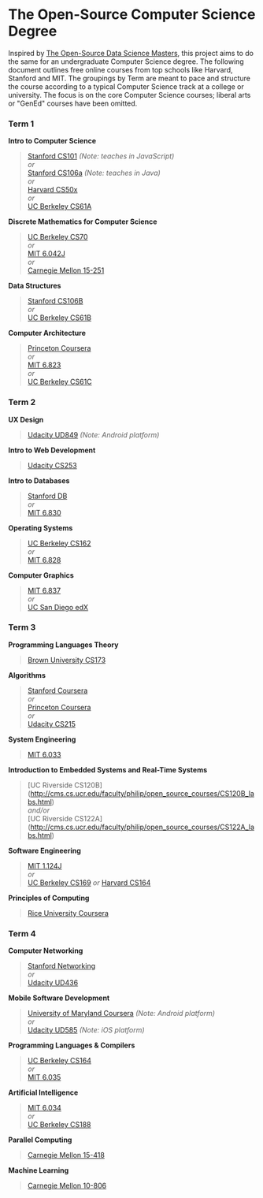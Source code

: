# The Open-Source Computer Science Degree

Inspired by [The Open-Source Data Science Masters](https://github.com/datasciencemasters/go), this project aims to do the same for an undergraduate Computer Science degree. The following document outlines free online courses from top schools like Harvard, Stanford and MIT. The groupings by Term are meant to pace and structure the course according to a typical Computer Science track at a college or university. The focus is on the core Computer Science courses; liberal arts or "GenEd" courses have been omitted.

### Term 1

**Intro to Computer Science**

> [Stanford CS101](https://lagunita.stanford.edu/courses/Engineering/CS101/Summer2014/about) *(Note: teaches in JavaScript)*  
> *or*  
> [Stanford CS106a](https://itunes.apple.com/us/itunes-u/programming-methodology/id384232896?mt=10) *(Note: teaches in Java)*  
> *or*  
> [Harvard CS50x](https://www.edx.org/course/introduction-computer-science-harvardx-cs50x)  
> *or*  
> [UC Berkeley CS61A](http://webcast.berkeley.edu/series.html#c,d,Computer_Science)

**Discrete Mathematics for Computer Science**

> [UC Berkeley CS70](http://webcast.berkeley.edu/series.html#c,d,Computer_Science)  
> *or*  
> [MIT 6.042J](http://ocw.mit.edu/courses/electrical-engineering-and-computer-science/6-042j-mathematics-for-computer-science-fall-2010/)  
> *or*  
> [Carnegie Mellon 15-251](http://www.cs.cmu.edu/~15251/index.html)  

**Data Structures**

> [Stanford CS106B](http://web.stanford.edu/class/cs106b/lectures.shtml)  
> *or*  
> [UC Berkeley CS61B](http://webcast.berkeley.edu/series.html#c,d,Computer_Science)

**Computer Architecture**

> [Princeton Coursera](https://www.coursera.org/course/comparch)  
> *or*  
> [MIT 6.823](http://ocw.mit.edu/courses/electrical-engineering-and-computer-science/6-823-computer-system-architecture-fall-2005/)  
> *or*  
> [UC Berkeley CS61C](http://webcast.berkeley.edu/series.html#c,d,Computer_Science)

### Term 2

**UX Design**

> [Udacity UD849](https://www.udacity.com/course/ux-design-for-mobile-developers--ud849) *(Note: Android platform)*

**Intro to Web Development**

> [Udacity CS253](https://www.udacity.com/course/web-development--cs253)

**Intro to Databases**

> [Stanford DB](https://lagunita.stanford.edu/courses/DB/2014/SelfPaced/about)  
> *or*  
> [MIT 6.830](http://ocw.mit.edu/courses/electrical-engineering-and-computer-science/6-830-database-systems-fall-2010/)

**Operating Systems**

> [UC Berkeley CS162](https://www.youtube.com/playlist?list=PL3A5075EC94726781&feature=plcp)  
> *or*  
> [MIT 6.828](http://ocw.mit.edu/courses/electrical-engineering-and-computer-science/6-828-operating-system-engineering-fall-2012/)

**Computer Graphics**

> [MIT 6.837](http://ocw.mit.edu/courses/electrical-engineering-and-computer-science/6-837-computer-graphics-fall-2012/)  
> *or*  
> [UC San Diego edX](https://www.edx.org/course/computer-graphics-uc-san-diegox-cse167x)

### Term 3

**Programming Languages Theory**

> [Brown University CS173](https://cs.brown.edu/courses/cs173/2012/OnLine/)

**Algorithms**

> [Stanford Coursera](https://www.coursera.org/course/algo)  
> *or*  
> [Princeton Coursera](https://www.coursera.org/course/algs4partI)  
> *or*  
> [Udacity CS215](https://www.udacity.com/course/intro-to-algorithms--cs215)  

**System Engineering**

> [MIT 6.033](http://ocw.mit.edu/courses/electrical-engineering-and-computer-science/6-033-computer-system-engineering-spring-2009/index.htm)

**Introduction to Embedded Systems and Real-Time Systems**

> [UC Riverside CS120B] (http://cms.cs.ucr.edu/faculty/philip/open_source_courses/CS120B_labs.html)  
> *and/or*  
> [UC Riverside CS122A] (http://cms.cs.ucr.edu/faculty/philip/open_source_courses/CS122A_labs.html)

**Software Engineering**

> [MIT 1.124J](http://ocw.mit.edu/courses/civil-and-environmental-engineering/1-124j-foundations-of-software-engineering-fall-2000/)  
> *or*  
> [UC Berkeley CS169](http://webcast.berkeley.edu/series.html#c,d,Computer_Science)
> *or*
> [Harvard CS164](http://cs164.tv/2014/spring/)

**Principles of Computing**
> [Rice University Coursera](https://www.coursera.org/course/principlescomputing1)

### Term 4

**Computer Networking**

> [Stanford Networking](https://lagunita.stanford.edu/courses/Engineering/Networking-SP/SelfPaced/about)  
> *or*  
> [Udacity UD436](https://www.udacity.com/course/computer-networking--ud436)

**Mobile Software Development**

> [University of Maryland Coursera](https://www.coursera.org/course/androidpart1) *(Note: Android platform)*  
> *or*  
> [Udacity UD585](https://www.udacity.com/course/intro-to-ios-app-development-with-swift--ud585) *(Note: iOS platform)*

**Programming Languages & Compilers**

> [UC Berkeley CS164](http://webcast.berkeley.edu/series.html#c,d,Computer_Science)  
> *or*  
> [MIT 6.035](http://ocw.mit.edu/courses/electrical-engineering-and-computer-science/6-035-computer-language-engineering-sma-5502-fall-2005/)

**Artificial Intelligence**

> [MIT 6.034](http://ocw.mit.edu/courses/electrical-engineering-and-computer-science/6-034-artificial-intelligence-fall-2010/index.htm)  
> *or*  
> [UC Berkeley CS188](http://webcast.berkeley.edu/series.html#c,d,Computer_Science)

**Parallel Computing**

> [Carnegie Mellon 15-418](http://15418.courses.cs.cmu.edu/spring2015/)

**Machine Learning**

> [Carnegie Mellon 10-806](http://www.cs.cmu.edu/~ninamf/courses/806/)
